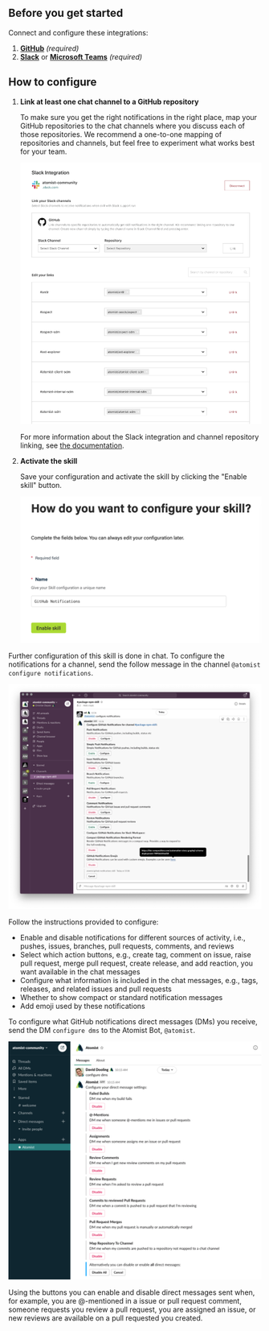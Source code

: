 ## Before you get started

Connect and configure these integrations:

1.  [**GitHub**][github] _(required)_
2.  [**Slack**][slack] or [**Microsoft Teams**][msteams] _(required)_

[github]: https://go.atomist.com/catalog/integration/github "GitHub Integration"
[slack]: https://go.atomist.com/catalog/integration/slack "Slack Integration"
[msteams]:
    https://go.atomist.com/catalog/integration/microsoft-teams
    "Microsoft Teams Integration"

## How to configure

1.  **Link at least one chat channel to a GitHub repository**

    To make sure you get the right notifications in the right place, map your
    GitHub repositories to the chat channels where you discuss each of those
    repositories. We recommend a one-to-one mapping of repositories and
    channels, but feel free to experiment what works best for your team.

    ![Slack Integration Configuration](docs/images/slack-integration.png)

    For more information about the Slack integration and channel repository
    linking, see [the documentation](https://docs.atomist.com/user/slack/).

2.  **Activate the skill**

    Save your configuration and activate the skill by clicking the "Enable
    skill" button.

    ![Enable skill](docs/images/enable.png)

Further configuration of this skill is done in chat. To configure the
notifications for a channel, send the follow message in the channel
`@atomist configure notifications`.

![Configure GitHub Notifications](docs/images/configure-notifications.png)

Follow the instructions provided to configure:

-   Enable and disable notifications for different sources of activity, i.e.,
    pushes, issues, branches, pull requests, comments, and reviews
-   Select which action buttons, e.g., create tag, comment on issue, raise pull
    request, merge pull request, create release, and add reaction, you want
    available in the chat messages
-   Configure what information is included in the chat messages, e.g., tags,
    releases, and related issues and pull requests
-   Whether to show compact or standard notification messages
-   Add emoji used by these notifications

To configure what GitHub notifications direct messages (DMs) you receive, send
the DM `configure dms` to the Atomist Bot, `@atomist`.

![Configure GitHub Direct Messages](docs/images/configure-dms.png)

Using the buttons you can enable and disable direct messages sent when, for
example, you are @-mentioned in a issue or pull request comment, someone
requests you review a pull request, you are assigned an issue, or new reviews
are available on a pull requested you created.

